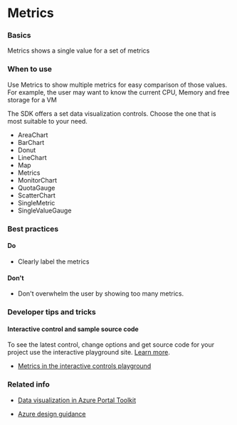 ﻿# Metrics

 
<a name="basics"></a>
### Basics
Metrics shows a single value for a set of metrics


<!-- TODO get an IMAGE to embed here -->

<!-- TODO get an SAMPLE CODE to embed here -->

 
<a name="when-to-use"></a>
### When to use
Use Metrics to show multiple metrics for easy comparison of those values.  For example, the user may want to know the current CPU, Memory and free storage for a VM

The SDK offers a set data visualization controls.  Choose the one that is most suitable to your need.
* AreaChart
* BarChart
* Donut
* LineChart
* Map
* Metrics
* MonitorChart
* QuotaGauge
* ScatterChart
* SingleMetric
* SingleValueGauge




 
<a name="best-practices"></a>
### Best practices


<a name="best-practices-do"></a>
#### Do

* Clearly label the metrics

<a name="best-practices-don-t"></a>
#### Don&#39;t

* Don't overwhelm the user by showing too many metrics.



 
<a name="developer-tips-and-tricks"></a>
### Developer tips and tricks



<a name="developer-tips-and-tricks-interactive-control-and-sample-source-code"></a>
#### Interactive control and sample source code
To see the latest control, change options and get source code for your project use the interactive playground site.  [Learn more](./top-extensions-controls-playground.md).

*  <a href="https://ms.portal.azure.com/?Microsoft_Azure_Playground=true#blade/Microsoft_Azure_Playground/ControlsIndexBlade/Metrics_create_Playground" target="_blank">Metrics in the interactive controls playground</a>

 

 
<a name="related-info"></a>
### Related info

* <a href="https://www.figma.com/file/Bwn8rmUOYtnPRwA3JoQTBn/Azure-Portal-Toolkit?node-id=3759%3A411280" target="_blank">Data visualization in Azure Portal Toolkit</a>

* [Azure design guidance](http://aka.ms/portalfx/design)


